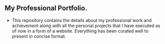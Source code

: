 ## My Professional Portfolio.

* This repository contains the details about my professional work and achievement along with all the personal projects that I have executed as of now in a form of a website. Everything has been curated well to present in concise format.

